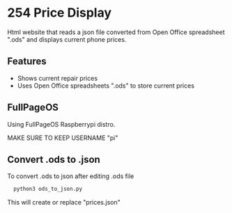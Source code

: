 
# 254 Price Display

Html website that reads a json file converted from Open Office spreadsheet ".ods" and displays current phone prices.

## Features

- Shows current repair prices
- Uses Open Office spreadsheets ".ods" to store current prices

## FullPageOS
Using FullPageOS Raspberrypi distro.

MAKE SURE TO KEEP USERNAME "pi" 
## Convert .ods to .json

To convert .ods to json after editing .ods file

```bash
  python3 ods_to_json.py
```

This will create or replace "prices.json"
